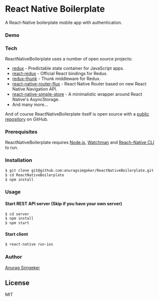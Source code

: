 # React Native Boilerplate

A React-Native boilerplate mobile app with authentication.

### Demo

### Tech

ReactNativeBoilerplate uses a number of open source projects:

* [redux] - Predictable state container for JavaScript apps.
* [react-redux] - Official React bindings for Redux.
* [redux-thunk] - Thunk middleware for Redux.
* [react-native-router-flux] - React Native Router based on new React Native Navigation API.
* [react-native-simple-store] - A minimalistic wrapper around React Native's AsyncStorage.
* And many more&hellip;

And of course ReactNativeBoilerplate itself is open source with a [public repository][ReactNativeBoilerplate] on GitHub.

### Prerequisites

ReactNativeBoilerplate requires [Node.js](https://nodejs.org/),  [Watchman](https://facebook.github.io/watchman/) and [Reach-Native CLI](https://facebook.github.io/react-native/docs/getting-started.html#content) to run.

### Installation

```sh
$ git clone git@github.com:anuragsimgeker/ReactNativeBoilerplate.git
$ cd ReactNativeBoilerplate
$ npm install
```

### Usage

#### Start REST API server (Skip if you have your own server)
```sh
$ cd server
$ npm install
$ npm start
```

#### Start client
```sh
$ react-native run-ios
```

### Author
[Anurag Simgeker](https://github.com/anuragsimgeker)


License
----

MIT

[//]: # (These are reference links used in the body of this note and get stripped out when the markdown processor does its job. There is no need to format nicely because it shouldn't be seen. Thanks SO - http://stackoverflow.com/questions/4823468/store-comments-in-markdown-syntax)


   [redux]: <http://redux.js.org/>
   [react-native-router-flux]: <https://github.com/aksonov/react-native-router-flux>
   [react-redux]: <https://github.com/reactjs/react-redux>
   [react-native-simple-store]: <https://github.com/jasonmerino/react-native-simple-store>
   [redux-thunk]: <https://github.com/gaearon/redux-thunk>
   [ReactNativeBoilerplate]: <https://github.com/anuragsimgeker/ReactNativeBoilerplate>
